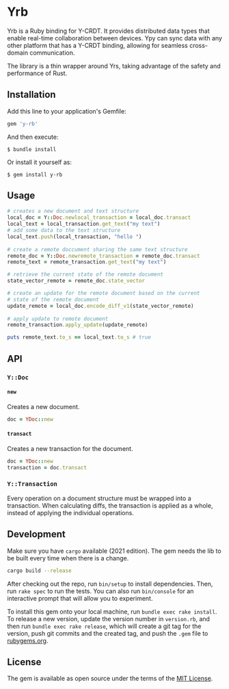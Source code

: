 # Yrb

Yrb is a Ruby binding for Y-CRDT. It provides distributed data types that enable
real-time collaboration between devices. Ypy can sync data with any other
platform that has a Y-CRDT binding, allowing for seamless cross-domain
communication.

The library is a thin wrapper around Yrs, taking advantage of the safety and
performance of Rust.

## Installation

Add this line to your application's Gemfile:

```ruby
gem 'y-rb'
```

And then execute:

    $ bundle install

Or install it yourself as:

    $ gem install y-rb

## Usage

```ruby
# creates a new document and text structure
local_doc = Y::Doc.newlocal_transaction = local_doc.transact  
local_text = local_transaction.get_text("my text")  
# add some data to the text structure
local_text.push(local_transaction, "hello ")  
  
# create a remote doccument sharing the same text structure
remote_doc = Y::Doc.newremote_transaction = remote_doc.transact  
remote_text = remote_transaction.get_text("my text")  

# retrieve the current state of the remote document
state_vector_remote = remote_doc.state_vector  

# create an update for the remote document based on the current
# state of the remote document
update_remote = local_doc.encode_diff_v1(state_vector_remote)  
  
# apply update to remote document
remote_transaction.apply_update(update_remote)  

puts remote_text.to_s == local_text.to_s # true  
```  

## API

### `Y::Doc`

#### `new`

Creates a new document.

```ruby
doc = YDoc::new
```

#### `transact`

Creates a new transaction for the document.

```ruby
doc = YDoc::new
transaction = doc.transact
```

### `Y::Transaction`

Every operation on a document structure must be wrapped into a transaction.
When calculating diffs, the transaction is applied as a whole, instead of
applying the individual operations.

## Development

Make sure you have `cargo` available (2021 edition). The gem needs the lib to
be built every time when there is a change.

```bash
cargo build --release
```

After checking out the repo, run `bin/setup` to install dependencies. Then,
run `rake spec` to run the tests. You can also run `bin/console` for an
interactive prompt that will allow you to experiment.

To install this gem onto your local machine, run `bundle exec rake install`.
To release a new version, update the version number in `version.rb`, and then
run `bundle exec rake release`, which will create a git tag for the version,
push git commits and the created tag, and push the `.gem` file to
[rubygems.org](https://rubygems.org).

## License

The gem is available as open source under the terms of the
[MIT License](https://opensource.org/licenses/MIT).
